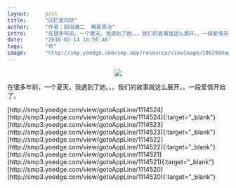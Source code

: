 ```yaml
---
layout:     post
title:      "回忆爱玛侬"
author:     "作者：鹤田谦二  梶尾真治"
intro:      "在很多年前，一个夏天。我遇到了她。。。我们的故事就这么展开。。一段爱情开始了。"
date:       "2018-02-14 16:56:46"
tags:       "侬"
image:      "http://smp.yoedge.com/smp-app/resource/viewImage/1003984appline.png"
---
```

<div style="text-align: center">
<p><img src="http://smp.yoedge.com/smp-app/resource/viewImage/1003984appline.png"/></p>
</div>
<p class="post-meta">
<span>在很多年前，一个夏天。我遇到了她。。。我们的故事就这么展开。。一段爱情开始了。</span>
</p>
[http://smp3.yoedge.com/view/gotoAppLine/1114524](http://smp3.yoedge.com/view/gotoAppLine/1114524){:target="_blank"}
[http://smp3.yoedge.com/view/gotoAppLine/1114523](http://smp3.yoedge.com/view/gotoAppLine/1114523){:target="_blank"}
[http://smp3.yoedge.com/view/gotoAppLine/1114522](http://smp3.yoedge.com/view/gotoAppLine/1114522){:target="_blank"}
[http://smp3.yoedge.com/view/gotoAppLine/1114521](http://smp3.yoedge.com/view/gotoAppLine/1114521){:target="_blank"}
[http://smp3.yoedge.com/view/gotoAppLine/1114520](http://smp3.yoedge.com/view/gotoAppLine/1114520){:target="_blank"}


